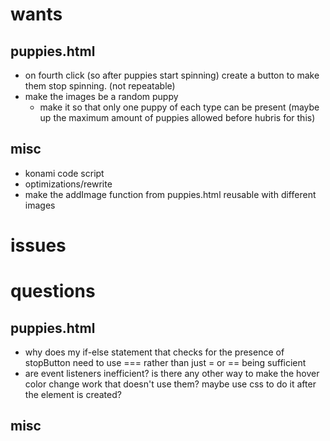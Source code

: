 # wants
## puppies.html
- on fourth click (so after puppies start spinning) create a button to make them stop spinning. (not repeatable)
- make the images be a random puppy 
    - make it so that only one puppy of each type can be present (maybe up the maximum amount of puppies allowed before hubris for this)
## misc
- konami code script
- optimizations/rewrite
- make the addImage function from puppies.html reusable with different images
# issues

# questions

## puppies.html
- why does my if-else statement that checks for the presence of stopButton need to use === rather than just = or == being sufficient
- are event listeners inefficient? is there any other way to make the hover   color change work that doesn't use them? maybe use 
  css to do it after the element is created?

## misc
